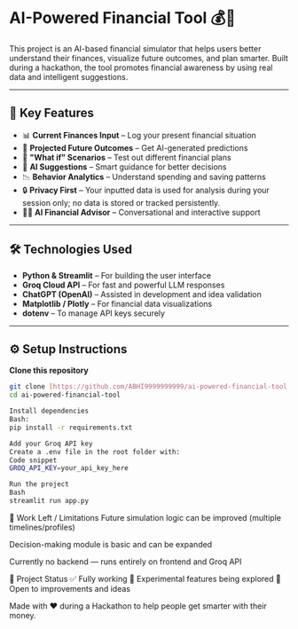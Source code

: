 # AI-Powered Financial Tool 💰🤖

This project is an AI-based financial simulator that helps users better understand their finances, visualize future outcomes, and plan smarter. Built during a hackathon, the tool promotes financial awareness by using real data and intelligent suggestions.

---

## 🔑 Key Features

- 📊 **Current Finances Input** – Log your present financial situation
- 🔮 **Projected Future Outcomes** – Get AI-generated predictions
- 🤔 **"What if" Scenarios** – Test out different financial plans
- 🧠 **AI Suggestions** – Smart guidance for better decisions
- 📉 **Behavior Analytics** – Understand spending and saving patterns
- 🔒 **Privacy First** – Your inputted data is used for analysis during your session only; no data is stored or tracked persistently.
- 🧑‍💼 **AI Financial Advisor** – Conversational and interactive support

---

## 🛠 Technologies Used

- **Python & Streamlit** – For building the user interface
- **Groq Cloud API** – For fast and powerful LLM responses
- **ChatGPT (OpenAI)** – Assisted in development and idea validation
- **Matplotlib / Plotly** – For financial data visualizations
- **dotenv** – To manage API keys securely

---

## ⚙️ Setup Instructions

**Clone this repository**
```bash
git clone [https://github.com/ABHI9999999999/ai-powered-financial-tool.git](https://github.com/ABHI9999999999/ai-powered-financial-tool.git)
cd ai-powered-financial-tool

Install dependencies
Bash:
pip install -r requirements.txt

Add your Groq API key
Create a .env file in the root folder with:
Code snippet
GROQ_API_KEY=your_api_key_here

Run the project
Bash
streamlit run app.py
```

🚧 Work Left / Limitations
Future simulation logic can be improved (multiple timelines/profiles)

Decision-making module is basic and can be expanded

Currently no backend — runs entirely on frontend and Groq API

📌 Project Status
✅ Fully working
🧪 Experimental features being explored
🚀 Open to improvements and ideas

Made with ❤️ during a Hackathon to help people get smarter with their money.
